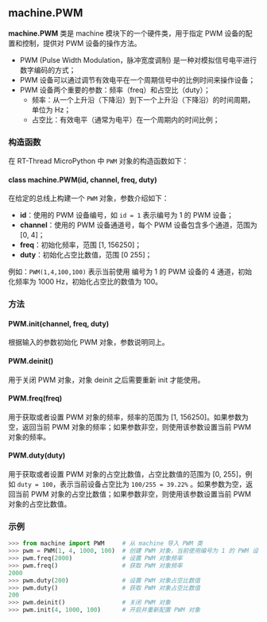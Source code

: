 ## machine.PWM

**machine.PWM** 类是 machine 模块下的一个硬件类，用于指定 PWM 设备的配置和控制，提供对 PWM 设备的操作方法。

- PWM (Pulse Width Modulation，脉冲宽度调制)  是一种对模拟信号电平进行数字编码的方式；
- PWM 设备可以通过调节有效电平在一个周期信号中的比例时间来操作设备；
- PWM 设备两个重要的参数：频率（freq）和占空比（duty）；
  - 频率：从一个上升沿（下降沿）到下一个上升沿（下降沿）的时间周期，单位为 Hz；
  - 占空比：有效电平（通常为电平）在一个周期内的时间比例；

### 构造函数

在 RT-Thread MicroPython 中 `PWM` 对象的构造函数如下：

#### **class machine.PWM**(id, channel, freq, duty)

在给定的总线上构建一个 `PWM` 对象，参数介绍如下：

- **id**：使用的 PWM 设备编号，如  `id = 1` 表示编号为 1 的 PWM 设备；
- **channel**：使用的 PWM 设备通道号，每个 PWM 设备包含多个通道，范围为 [0, 4]；
- **freq**：初始化频率，范围 [1, 156250]；
- **duty**：初始化占空比数值，范围 [0 255]；

例如：`PWM(1,4,100,100)` 表示当前使用 编号为 1 的 PWM 设备的 4 通道，初始化频率为 1000 Hz，初始化占空比的数值为 100。

### 方法

#### **PWM.init**(channel, freq, duty)

根据输入的参数初始化 PWM 对象，参数说明同上。

#### **PWM.deinit**()

用于关闭 PWM 对象，对象 deinit 之后需要重新 init 才能使用。

#### **PWM.freq**(freq)

用于获取或者设置 PWM 对象的频率，频率的范围为 [1, 156250]。如果参数为空，返回当前 PWM 对象的频率；如果参数非空，则使用该参数设置当前 PWM 对象的频率。

#### **PWM.duty**(duty)

用于获取或者设置 PWM 对象的占空比数值，占空比数值的范围为 [0, 255]，例如 `duty = 100`，表示当前设备占空比为 `100/255 = 39.22%` 。如果参数为空，返回当前 PWM 对象的占空比数值；如果参数非空，则使用该参数设置当前 PWM 对象的占空比数值。

### 示例

``` python
>>> from machine import PWM     # 从 machine 导入 PWM 类
>>> pwm = PWM(1, 4, 1000, 100)  # 创建 PWM 对象，当前使用编号为 1 的 PWM 设备的 4 通道，初始化的频率为 1000Hz，占空比数值为 100（占空比为 100/255 = 39.22%）
>>> pwm.freq(2000)              # 设置 PWM 对象频率
>>> pwm.freq()                  # 获取 PWM 对象频率
2000
>>> pwm.duty(200)               # 设置 PWM 对象占空比数值
>>> pwm.duty()                  # 获取 PWM 对象占空比数值
200
>>> pwm.deinit()                # 关闭 PWM 对象
>>> pwm.init(4, 1000, 100)      # 开启并重新配置 PWM 对象
```